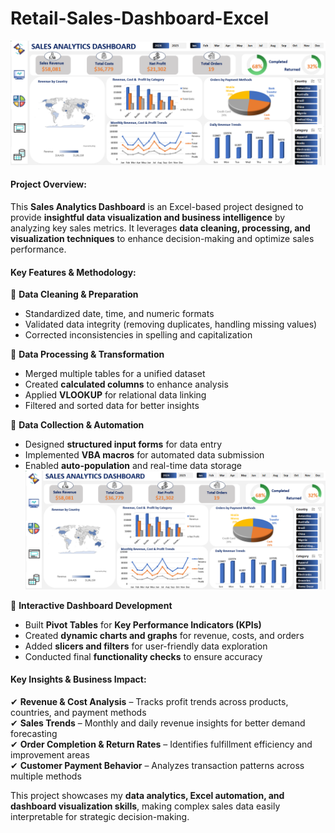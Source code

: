 # Retail-Sales-Dashboard-Excel

![Alt text](https://github.com/RamVemula07/Retail-Sales-Dashboard/blob/main/Dashboard.png)

#### **Project Overview:**  
This **Sales Analytics Dashboard** is an Excel-based project designed to provide **insightful data visualization and business intelligence** by analyzing key sales metrics. It leverages **data cleaning, processing, and visualization techniques** to enhance decision-making and optimize sales performance.  

#### **Key Features & Methodology:**  

🔹 **Data Cleaning & Preparation**  
- Standardized date, time, and numeric formats  
- Validated data integrity (removing duplicates, handling missing values)  
- Corrected inconsistencies in spelling and capitalization  

🔹 **Data Processing & Transformation**  
- Merged multiple tables for a unified dataset  
- Created **calculated columns** to enhance analysis  
- Applied **VLOOKUP** for relational data linking  
- Filtered and sorted data for better insights  

🔹 **Data Collection & Automation**  
- Designed **structured input forms** for data entry  
- Implemented **VBA macros** for automated data submission  
- Enabled **auto-population** and real-time data storage
  ![Alt text](https://github.com/RamVemula07/Retail-Sales-Dashboard/blob/main/Dashboard.png)


🔹 **Interactive Dashboard Development**  
- Built **Pivot Tables** for **Key Performance Indicators (KPIs)**  
- Created **dynamic charts and graphs** for revenue, costs, and orders  
- Added **slicers and filters** for user-friendly data exploration  
- Conducted final **functionality checks** to ensure accuracy  

#### **Key Insights & Business Impact:**  
✔ **Revenue & Cost Analysis** – Tracks profit trends across products, countries, and payment methods  
✔ **Sales Trends** – Monthly and daily revenue insights for better demand forecasting  
✔ **Order Completion & Return Rates** – Identifies fulfillment efficiency and improvement areas  
✔ **Customer Payment Behavior** – Analyzes transaction patterns across multiple methods  

This project showcases my **data analytics, Excel automation, and dashboard visualization skills**, making complex sales data easily interpretable for strategic decision-making.
